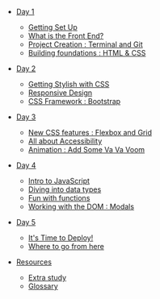 * [Day 1]()
  * [Getting Set Up](./Day_1/getting_set_up.md)
  * [What is the Front End?](./Day_1/front_end.md)
  * [Project Creation : Terminal and Git](./Day_1/project_setup.md)
  * [Building foundations : HTML & CSS](./Day_1/html1.md)
* [Day 2]()
  * [Getting Stylish with CSS](/Day_2/css1.md)
  * [Responsive Design](./Day_2/responsive.md)
  * [CSS Framework : Bootstrap](./Day_2/bootstrap.md)
* [Day 3]()
  * [New CSS features : Flexbox and Grid]()
  * [All about Accessibility]()
  * [Animation : Add Some Va Va Voom]()
* [Day 4]()
  * [Intro to JavaScript](./Day_4/intro_to_js.md)
  * [Diving into data types]()
  * [Fun with functions]()
  * [Working with the DOM : Modals]()
* [Day 5]()
  * [It's Time to Deploy!](./Day_5/deploy.md)
  * [Where to go from here]()


* [Resources]()
  * [Extra study]()
  * [Glossary](./Resources/glossary/glossary.md)